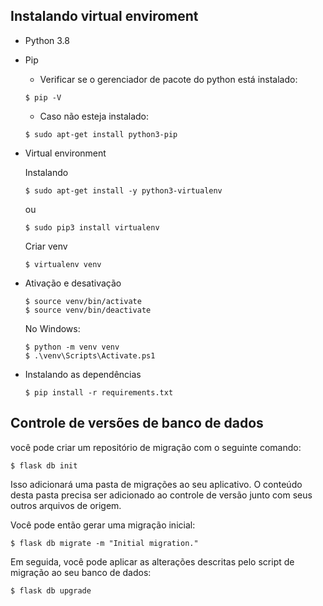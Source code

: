## Instalando virtual enviroment

- Python 3.8
- Pip
  - Verificar se o gerenciador de pacote do python está instalado:
  ```
  $ pip -V
  ```
  - Caso não esteja instalado:
  ```
  $ sudo apt-get install python3-pip
  ```

- Virtual environment

  Instalando

	```
  $ sudo apt-get install -y python3-virtualenv
  ```

  ou

  ```
  $ sudo pip3 install virtualenv
  ```

  Criar venv

	```
  $ virtualenv venv
  ```

- Ativação e desativação
	```
  $ source venv/bin/activate
	$ source venv/bin/deactivate
  ```

  No Windows:
    ```
    $ python -m venv venv
    $ .\venv\Scripts\Activate.ps1
    ```

- Instalando as dependências

  ```
  $ pip install -r requirements.txt
  ```

## Controle de versões de banco de dados
você pode criar um repositório de migração com o seguinte comando:
```
$ flask db init
```
Isso adicionará uma pasta de migrações ao seu aplicativo. O conteúdo desta pasta precisa ser adicionado ao controle de versão junto com seus outros arquivos de origem.

Você pode então gerar uma migração inicial:
```
$ flask db migrate -m "Initial migration."
```

Em seguida, você pode aplicar as alterações descritas pelo script de migração ao seu banco de dados:
```
$ flask db upgrade
```
